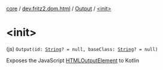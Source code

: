 [core](../../index.md) / [dev.fritz2.dom.html](../index.md) / [Output](index.md) / [&lt;init&gt;](./-init-.md)

# &lt;init&gt;

(js) `Output(id: `[`String`](https://kotlinlang.org/api/latest/jvm/stdlib/kotlin/-string/index.html)`? = null, baseClass: `[`String`](https://kotlinlang.org/api/latest/jvm/stdlib/kotlin/-string/index.html)`? = null)`

Exposes the JavaScript [HTMLOutputElement](https://developer.mozilla.org/en/docs/Web/API/HTMLOutputElement) to Kotlin

